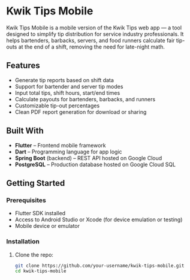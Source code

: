 # Kwik Tips Mobile

Kwik Tips Mobile is a mobile version of the Kwik Tips web app — a tool designed to simplify tip distribution for service industry professionals. It helps bartenders, barbacks, servers, and food runners calculate fair tip-outs at the end of a shift, removing the need for late-night math.

## Features

- Generate tip reports based on shift data
- Support for bartender and server tip modes
- Input total tips, shift hours, start/end times
- Calculate payouts for bartenders, barbacks, and runners
- Customizable tip-out percentages
- Clean PDF report generation for download or sharing

## Built With

- **Flutter** – Frontend mobile framework
- **Dart** – Programming language for app logic
- **Spring Boot** (backend) – REST API hosted on Google Cloud
- **PostgreSQL** – Production database hosted on Google Cloud SQL

## Getting Started

### Prerequisites
- Flutter SDK installed
- Access to Android Studio or Xcode (for device emulation or testing)
- Mobile device or emulator

### Installation
1. Clone the repo:
   ```bash
   git clone https://github.com/your-username/kwik-tips-mobile.git
   cd kwik-tips-mobile
